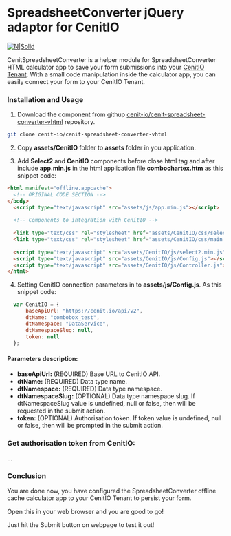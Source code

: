 # SpreadsheetConverter jQuery adaptor for CenitIO

[![N|Solid](http://www.spreadsheetconverter.com/wp-content/uploads/2013/08/logo.png)](http://www.spreadsheetconverter.com)

CenitSpreadsheetConverter is a helper module for SpreadsheetConverter HTML calculator app to save your form submissions into 
your [CenitIO Tenant](https://cenit.io/). With a small code manipulation inside the calculator app, you can easily connect 
your form to your CenitIO Tenant.

### Installation and Usage

1. Download the component from githup [cenit-io/cenit-spreadsheet-converter-vhtml](https://githup.com/cenit-io/cenit-spreadsheet-converter-vhtml) repository.

```sh
git clone cenit-io/cenit-spreadsheet-converter-vhtml
```

2. Copy **assets/CenitIO** folder to **assets** folder in you application.

3. Add **Select2** and **CenitIO** components before close html tag and after include **app.min.js** in the 
   html application file **combochartex.htm** as this snippet code:
 
```html
<html manifest="offline.appcache">
  <!-- ORIGINAL CODE SECTION -->
</body>
  <script type="text/javascript" src="assets/js/app.min.js"></script>
  
  <!-- Components to integration with CenitIO -->
  
  <link type="text/css" rel="stylesheet" href="assets/CenitIO/css/select2.min.css"/>
  <link type="text/css" rel="stylesheet" href="assets/CenitIO/css/main.css"/>
  
  <script type="text/javascript" src="assets/CenitIO/js/select2.min.js"></script>
  <script type="text/javascript" src="assets/CenitIO/js/Config.js"></script>
  <script type="text/javascript" src="assets/CenitIO/js/Controller.js"></script>
</html>
```
 
4. Setting CenitIO connection parameters in to **assets/js/Config.js**. As this snippet code:

```javascript
  var CenitIO = {
      baseApiUrl: "https://cenit.io/api/v2",
      dtName: "combobox_test",
      dtNamespace: "DataService",
      dtNamespaceSlug: null,
      token: null
  };
```

#### Parameters description:

* **baseApiUrl:**       (REQUIRED) Base URL to CenitIO API.
* **dtName:**           (REQUIRED) Data type name.
* **dtNamespace:**      (REQUIRED) Data type namespace.
* **dtNamespaceSlug:**  (OPTIONAL) Data type namespace slug. If dtNamespaceSlug value is undefined, null or false, 
                                   then will be requested in the submit action.
* **token:**            (OPTIONAL) Authorisation token. If token value is undefined, null or false, then will be 
                                   prompted in the submit action.
                                  
### Get authorisation token from CenitIO:

...

### Conclusion

You are done now, you have configured the SpreadsheetConverter offline cache calculator app to your CenitIO Tenant 
to persist your form.

Open this in your web browser and you are good to go!

Just hit the Submit button on webpage to test it out!
